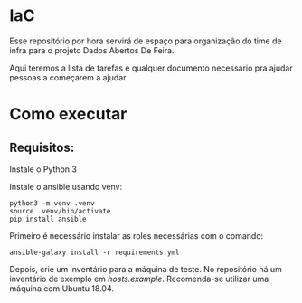 # IaC

Esse repositório por hora servirá de espaço para organização do time de infra para o projeto Dados Abertos De Feira.

Aqui teremos a lista de tarefas e qualquer documento necessário pra ajudar pessoas a começarem a ajudar.

# Como executar

## Requisitos:
Instale o Python 3

Instale o ansible usando venv:

```
python3 -m venv .venv
source .venv/bin/activate
pip install ansible
```

Primeiro é necessário instalar as roles necessárias com o comando:

```
ansible-galaxy install -r requirements.yml
```

Depois, crie um inventário para a máquina de teste. No repositório há um inventário de exemplo em *hosts.example*. Recomenda-se utilizar uma máquina com Ubuntu 18.04.
